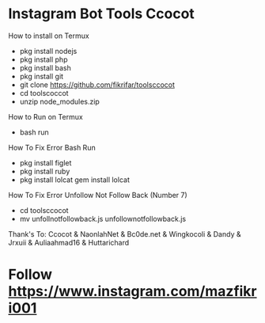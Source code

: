 # Instagram Bot Tools Ccocot

How to install on Termux
* pkg install nodejs
* pkg install php
* pkg install bash
* pkg install git
* git clone https://github.com/fikrifar/toolsccocot
* cd toolscoccot
* unzip node_modules.zip

How to Run on Termux
* bash run

How To Fix Error Bash Run
* pkg install figlet
* pkg install ruby
* pkg install lolcat
 gem install lolcat

How To Fix Error Unfollow Not Follow Back (Number 7)
* cd toolsccocot
* mv unfollnotfollowback.js unfollownotfollowback.js

Thank's To: 
Ccocot & NaonlahNet & Bc0de.net & Wingkocoli & Dandy & Jrxuii & Auliaahmad16 & Huttarichard

# Follow https://www.instagram.com/mazfikri001
